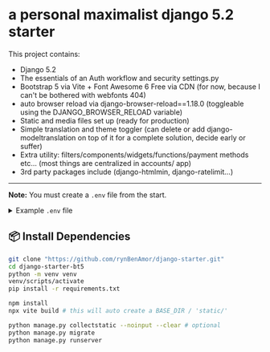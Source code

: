 # a personal maximalist django 5.2 starter

This project contains:

- Django 5.2
- The essentials of an Auth workflow and security settings.py
- Bootstrap 5 via Vite + Font Awesome 6 Free via CDN (for now, because I can't be bothered with webfonts 404)
- auto browser reload via django-browser-reload==1.18.0 (toggleable using the DJANGO_BROWSER_RELOAD variable)
- Static and media files set up (ready for production)
- Simple translation and theme toggler (can delete or add django-modeltranslation on top of it for a complete solution, decide early or suffer)
- Extra utility: filters/components/widgets/functions/payment methods etc... (most things are centralized in accounts/ app)
- 3rd party packages include (django-htmlmin, django-ratelimit...)

---

**Note:** You must create a `.env` file from the start.

<details>
<summary>Example <code>.env</code> file</summary>

```env
EMAIL_HOST_USER="fake@fake.fake"
DEFAULT_FROM_EMAIL="fake@fake.fake"
EMAIL_HOST_PASSWORD="fake app password"
EMAIL_PORT=587

DJANGO_IS_PRODUCTION=False
# You can use: python -c 'from django.core.management.utils import get_random_secret_key; print(get_random_secret_key())'
DJANGO_SECRET_KEY="django-insecure-r01(sc^4!ugxu##tmb*q&5l!@o7tejc3#%50mh9nn6od3hss#c"
DJANGO_ADMIN_EMAIL_1=""
DJANGO_BROWSER_RELOAD=True

DB_TYPE='sqlite'
DB_NAME=''
DB_USER=''
DB_PASSWORD=''
# Use "db" if Django is run inside Docker, else "host.docker.internal" or "localhost"
DB_HOST=localhost
DB_PORT=5432

FLOUCI_APP_SECRET=''
FLOUCI_APP_TOKEN=''

PAYMEE_API_KEY=''

```
</details>

## 📦 Install Dependencies

```bash
git clone "https://github.com/rynBenAmor/django-starter.git"
cd django-starter-bt5
python -m venv venv
venv/scripts/activate
pip install -r requirements.txt

npm install
npx vite build # this will auto create a BASE_DIR / 'static/'

python manage.py collectstatic --noinput --clear # optional
python manage.py migrate
python manage.py runserver
```
